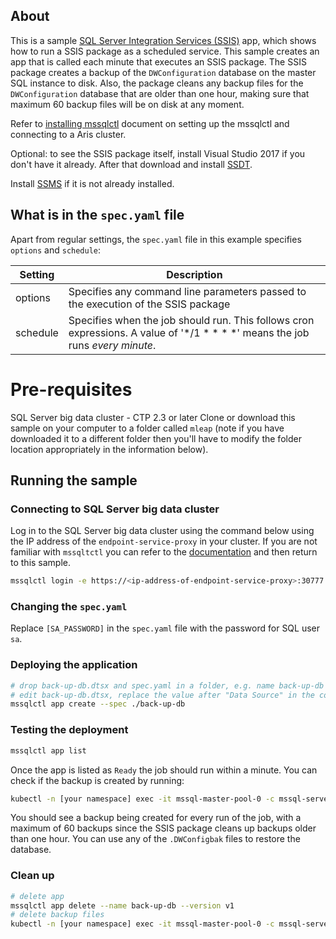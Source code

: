 ## About
This is a sample [SQL Server Integration Services (SSIS)](https://docs.microsoft.com/en-us/sql/integration-services/sql-server-integration-services?view=sql-server-2017) app, which shows how to run a SSIS package as a scheduled service. This sample creates an app that is called each minute that executes an SSIS package. The SSIS package creates a backup of the `DWConfiguration` database on the master SQL instance to disk. Also, the package cleans any backup files for the `DWConfiguration` database that are older than one hour, making sure that maximum 60 backup files will be on disk at any moment.

Refer to [installing mssqlctl](https://docs.microsoft.com/en-us/sql/big-data-cluster/deploy-install-mssqlctl?view=sqlallproducts-allversions) document on setting up the mssqlctl and connecting to a Aris cluster.

Optional: to see the SSIS package itself, install Visual Studio 2017 if you don't have it already. After that download and install [SSDT](https://docs.microsoft.com/en-us/sql/ssdt/download-sql-server-data-tools-ssdt?view=sql-server-2017#ssdt-for-vs-2017-standalone-installer). 

Install [SSMS](https://docs.microsoft.com/en-us/sql/ssms/download-sql-server-management-studio-ssms?view=sql-server-2017) if it is not already installed.

## What is in the `spec.yaml` file

Apart from regular settings, the `spec.yaml` file in this example specifies `options` and `schedule`:

|Setting|Description|
|-|-|
|options|Specifies any command line parameters passed to the execution of the SSIS package|
|schedule|Specifies when the job should run. This follows cron expressions. A value of '*/1 * * * *' means the job runs *every minute*.|

# Pre-requisites
SQL Server big data cluster - CTP 2.3 or later
Clone or download this sample on your computer to a folder called `mleap` (note if you have downloaded it to a different folder then you'll have to modify the folder location appropriately in the information below).

## Running the sample

### Connecting to SQL Server big data cluster
Log in to the SQL Server big data cluster using the command below using the IP address of the `endpoint-service-proxy` in your cluster. If you are not familiar with `mssqltctl` you can refer to the [documentation](https://docs.microsoft.com/en-us/sql/big-data-cluster/big-data-cluster-create-apps?view=sqlallproducts-allversions) and then return to this sample.

```bash
mssqlctl login -e https://<ip-address-of-endpoint-service-proxy>:30777 -u <user-name> -p <password>
```

### Changing the `spec.yaml`
Replace `[SA_PASSWORD]` in the `spec.yaml` file with the password for SQL user `sa`.

### Deploying the application
```bash
# drop back-up-db.dtsx and spec.yaml in a folder, e.g. name back-up-db
# edit back-up-db.dtsx, replace the value after "Data Source" in the connection string to "service-master-pool;" if not alread. Then deploy it by:
mssqlctl app create --spec ./back-up-db
```

### Testing the deployment
```bash
mssqlctl app list
```
Once the app is listed as `Ready` the job should run within a minute.
You can check if the backup is created by running:
```bash
kubectl -n [your namespace] exec -it mssql-master-pool-0 -c mssql-server -- /bin/bash -c "ls /var/opt/mssql/data/*.DWConfigbak"
```
You should see a backup being created for every run of the job, with a maximum of 60 backups since the SSIS package cleans up backups older than one hour.
You can use any of the `.DWConfigbak` files to restore the database.

### Clean up
```bash
# delete app
mssqlctl app delete --name back-up-db --version v1
# delete backup files
kubectl -n [your namespace] exec -it mssql-master-pool-0 -c mssql-server -- /bin/bash -c "rm /var/opt/mssql/data/*.DWConfigbak"
```
